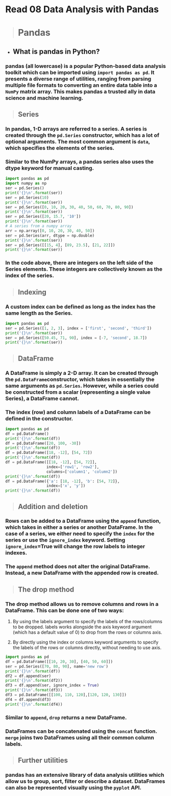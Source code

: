 # Read 08 Data Analysis with Pandas

># Pandas
* ## What is pandas in Python?
### pandas (all lowercase) is a popular Python-based data analysis toolkit which can be imported using `import pandas as pd`. It presents a diverse range of utilities, ranging from parsing multiple file formats to converting an entire data table into a `NumPy` matrix array. This makes pandas a trusted ally in data science and machine learning.

>## Series
### In pandas, 1-D arrays are referred to a series. A series is created through the `pd.Series` constructor, which has a lot of optional arguments. The most common argument is `data`, which specifies the elements of the series.
### Similar to the NumPy arrays, a pandas series also uses the dtype keyword for manual casting.

```python
import pandas as pd
import numpy as np
ser = pd.Series()
print('{}\n'.format(ser))
ser = pd.Series(10)
print('{}\n'.format(ser))
ser = pd.Series([0, 10, 20, 30, 40, 50, 60, 70, 80, 90])
print('{}\n'.format(ser))
ser = pd.Series([20, 15.7, '10'])
print('{}\n'.format(ser))
# A series from a numpy array
arr = np.array([0, 10, 20, 30, 40, 50])
ser = pd.Series(arr, dtype = np.double)
print('{}\n'.format(ser))
ser = pd.Series([[15, 4], [89, 23.5], [21, 22]])
print('{}\n'.format(ser))
```

### In the code above, there are integers on the left side of the Series elements. These integers are collectively known as the index of the series.

>## Indexing
### A custom index can be defined as long as the index has the same length as the Series.
```python
import pandas as pd
ser = pd.Series([1, 2, 3], index = ['first', 'second', 'third'])
print('{}\n'.format(ser))
ser = pd.Series([50.45, 71, 90], index = [-7, 'second', 18.7])
print('{}\n'.format(ser))
```


>## DataFrame
### A DataFrame is simply a 2-D array. It can be created through the `pd.DataFrame`constructor, which takes in essentially the same arguments as `pd.Series`. However, while a series could be constructed from a scalar (representing a single value Series), a DataFrame cannot.
### The index (row) and column labels of a DataFrame can be defined in the constructor.

```python
import pandas as pd
df = pd.DataFrame()
print('{}\n'.format(df))
df = pd.DataFrame([20, 100, -30])
print('{}\n'.format(df))
df = pd.DataFrame([18, -12], [54, 72])
print('{}\n'.format(df))
df = pd.DataFrame([[18, -12], [54, 72]],
                  index=['row1', 'row2'],
                  columns=['column1', 'column2'])
print('{}\n'.format(df))
df = pd.DataFrame({'a': [18, -12], 'b': [54, 72]},
                  index=['x', 'y'])
print('{}\n'.format(df))
```

>## Addition and deletion
### Rows can be added to a DataFrame using the `append` function, which takes in either a series or another DataFrame. In the case of a series, we either need to specify the `index` for the series or use the `ignore_index` keyword. Setting `ignore_index`=True will change the row labels to integer indexes.

### The `append` method does not alter the original DataFrame. Instead, a new DataFrame with the appended row is created.


>## The drop method
### The drop method allows us to remove columns and rows in a DataFrame. This can be done one of two ways:

1. By using the labels argument to specify the labels of the rows/columns to be dropped. labels works alongside the axis keyword argument (which has a default value of 0) to drop from the rows or columns axis.

2. By directly using the index or columns keyword arguments to specify the labels of the rows or columns directly, without needing to use axis.

```python
import pandas as pd
df = pd.DataFrame([[10, 20, 30], [40, 50, 60]])
ser = pd.Series([70, 80, 90], name='new row')
print('{}\n'.format(df))
df2 = df.append(ser)
print('{}\n'.format(df2))
df3 = df.append(ser, ignore_index = True)
print('{}\n'.format(df3))
df3 = pd.DataFrame([[100, 110, 120],[120, 120, 130]])
df4 = df.append(df3)
print('{}\n'.format(df4))
```

### Similar to `append`, `drop` returns a new DataFrame.

### DataFrames can be concatenated using the `concat` function. `merge` joins two DataFrames using all their common column labels.

>## Further utilities
### pandas has an extensive library of data analysis utilities which allow us to group, sort, filter or describe a dataset. DataFrames can also be represented visually using the `pyplot` API.
